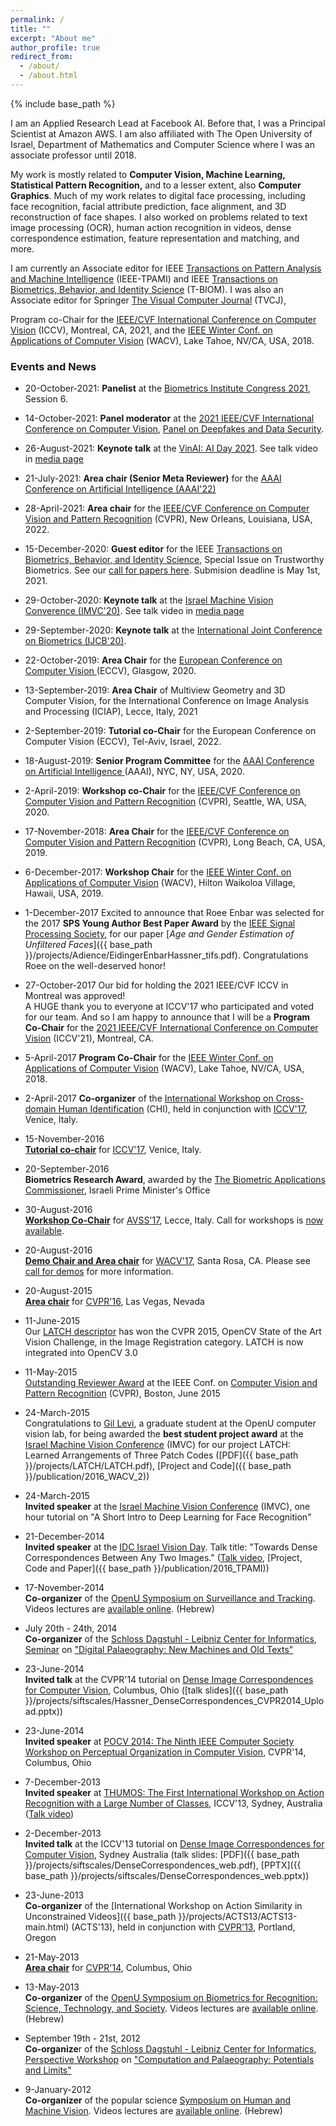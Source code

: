 ```yaml
---
permalink: /
title: ""
excerpt: "About me"
author_profile: true
redirect_from:
  - /about/
  - /about.html
---
```


{% include base_path %}

I am an Applied Research Lead at Facebook AI. Before that, I was a Principal Scientist at Amazon AWS. I am also affiliated with The Open University of Israel, Department of Mathematics and Computer Science where I was an associate professor until 2018.

My work is mostly related to <b>Computer Vision, Machine Learning, Statistical Pattern Recognition,</b> and to a lesser extent, also <b>Computer Graphics</b>. Much of my work relates to digital face processing, including face recognition, facial attribute prediction, face alignment, and 3D reconstruction of face shapes. I also worked on problems related to text image processing (OCR), human action recognition in videos, dense correspondence estimation, feature representation and matching, and more.

I am currently an Associate editor for IEEE [Transactions on Pattern Analysis and Machine Intelligence](https://www.computer.org/web/tpami) (IEEE-TPAMI) and IEEE [Transactions on Biometrics, Behavior, and Identity Science](http://tbiom.ieee-biometrics.org/index.html) (T-BIOM). I was also an Associate editor for Springer [The Visual Computer Journal](https://link.springer.com/journal/371) (TVCJ),

Program co-Chair for the [IEEE/CVF International Conference on Computer Vision](http://iccv2021.thecvf.com/home) (ICCV), Montreal, CA, 2021, and the [IEEE Winter Conf. on Applications of Computer Vision](http://wacv18.wacv.net/) (WACV), Lake Tahoe, NV/CA, USA, 2018.

### Events and News
- 20-October-2021: **Panelist** at the [Biometrics Institute Congress 2021](https://www.biometricsinstitute.org/event/biometrics-institute-congress-2021/), Session 6.


- 14-October-2021: **Panel moderator** at the [2021 IEEE/CVF International Conference on Computer Vision](http://iccv2021.thecvf.com/home), [Panel on Deepfakes and Data Security](https://iccv2021.thecvf.com/overview).


- 26-August-2021: **Keynote talk** at the [VinAI: AI Day 2021](https://www.vinai.io/aiday2021/). See talk video in [media page](https://talhassner.github.io/home/media/)

- 21-July-2021: **Area chair (Senior Meta Reviewer)** for the [AAAI Conference on Artificial Intelligence (AAAI'22)](https://aaai.org/Conferences/AAAI-22/) 

- 28-April-2021: **Area chair** for the [IEEE/CVF Conference on Computer Vision and Pattern Recognition](https://cvpr2022.thecvf.com/) (CVPR), New Orleans, Louisiana, USA, 2022.

- 15-December-2020: **Guest editor** for the IEEE [Transactions on Biometrics, Behavior, and Identity Science](http://tbiom.ieee-biometrics.org/index.html), Special Issue on Trustworthy Biometrics. See our [call for papers here](http://tbiom.ieee-biometrics.org/images/201211a_Special_Issue_on_Trustworthy_Biometrics.pdf). Submision deadline is May 1st, 2021.

- 29-October-2020: **Keynote talk** at the [Israel Machine Vision Converence (IMVC'20)](https://www.imvc.co.il/). See talk video in [media page](https://talhassner.github.io/home/media/)

- 29-September-2020: **Keynote talk** at the [International Joint Conference on Biometrics (IJCB'20)](https://ieee-biometrics.org/ijcb2020/).

- 22-October-2019: **Area Chair** for the [ European Conference on Computer Vision ](https://eccv2020.eu/) (ECCV), Glasgow, 2020.

- 13-September-2019: **Area Chair** of Multiview Geometry and 3D Computer Vision, for the International Conference on Image Analysis and Processing (ICIAP), Lecce, Italy, 2021

- 2-September-2019: **Tutorial co-Chair** for the European Conference on Computer Vision (ECCV), Tel-Aviv, Israel, 2022.

- 18-August-2019: **Senior Program Committee** for the [ AAAI Conference on Artificial Intelligence ](http://cvpr2019.thecvf.com/) (AAAI), NYC, NY, USA, 2020.

- 2-April-2019: **Workshop co-Chair** for the [ IEEE/CVF Conference on Computer Vision and Pattern Recognition](http://cvpr2020.thecvf.com/) (CVPR), Seattle, WA, USA, 2020.

- 17-November-2018: **Area Chair** for the [ IEEE/CVF Conference on Computer Vision and Pattern Recognition](http://cvpr2019.thecvf.com/) (CVPR), Long Beach, CA, USA, 2019.

- 6-December-2017: **Workshop Chair** for the [IEEE Winter Conf. on Applications of Computer Vision](http://wacv19.wacv.net/) (WACV), Hilton Waikoloa Village, Hawaii, USA, 2019.

- 1-December-2017 Excited to announce that Roee Enbar was selected for the 2017 **SPS Young Author Best Paper Award** by the [IEEE Signal Processing Society](https://signalprocessingsociety.org/get-involved/awards-submit-award-nomination), for our paper [<i>Age and Gender Estimation of Unfiltered Faces</i>]({{ base_path }}/projects/Adience/EidingerEnbarHassner_tifs.pdf). Congratulations Roee on the well-deserved honor!

- 27-October-2017 Our bid for holding the 2021 IEEE/CVF ICCV in Montreal was approved! <br/>
A HUGE thank you to everyone at ICCV'17 who participated and voted for our team.
And so I am happy to announce that I will be a **Program Co-Chair** for the [2021 IEEE/CVF International Conference on Computer Vision](http://iccv2021.thecvf.com/home) (ICCV'21), Montreal, CA.

- 5-April-2017 **Program Co-Chair** for the [IEEE Winter Conf. on Applications of Computer Vision](http://wacv18.wacv.net/) (WACV), Lake Tahoe, NV/CA, USA, 2018.

- 2-April-2017 **Co-organizer** of the [International Workshop on Cross-domain Human Identification](https://chi-workshop.github.io/) (CHI), held in conjunction with [ICCV'17](http://iccv2017.thecvf.com/program/workshops), Venice, Italy.

- 15-November-2016 <br/>
[**Tutorial co-chair**](http://iccv2017.thecvf.com/organizers#tutorialsshort_courses_chairs) for [ICCV'17](http://iccv2017.thecvf.com), Venice, Italy.

- 20-September-2016 <br/>
**Biometrics Research Award**, awarded by the [The Biometric Applications Commissioner](http://bioapp.gov.il/Pages/Home.aspx), Israeli Prime Minister's Office

- 30-August-2016 <br/>
[**Workshop Co-Chair**](http://www.avss2017.org/?page_id=16) for [AVSS'17](http://www.avss2017.org/), Lecce, Italy. Call for workshops is [now available](http://www.avss2017.org/?page_id=119).

- 20-August-2016 <br/>
[**Demo Chair and Area chair**](http://pamitc.org/wacv2017/people/) for [WACV'17](http://pamitc.org/wacv2017/), Santa Rosa, CA. Please see [call for demos](http://pamitc.org/wacv2017/calls/call-for-demos/) for more information.

- 20-August-2015 <br/>
[**Area chair**](http://www.pamitc.org/cvpr16/people.php) for [CVPR'16](http://cvpr2016.thecvf.com/), Las Vegas, Nevada

- 11-June-2015 <br/>
Our [LATCH descriptor](./publication/2016_WACV_2) has won the CVPR 2015, OpenCV State of the Art Vision Challenge, in the Image Registration category. LATCH is now integrated into OpenCV 3.0

- 11-May-2015<br/>
[Outstanding Reviewer Award](http://www.pamitc.org/cvpr15/awards.php) at the IEEE Conf. on [Computer Vision and Pattern Recognition](http://www.pamitc.org/cvpr15/) (CVPR), Boston, June 2015

- 24-March-2015 <br/>
Congratulations to [Gil Levi](https://gilscvblog.com/), a graduate student at the OpenU computer vision lab, for being awarded the **best student project award** at the [Israel Machine Vision Conference](http://www.imvc.co.il/) (IMVC) for our project LATCH: Learned Arrangements of Three Patch Codes ([PDF]({{ base_path }}/projects/LATCH/LATCH.pdf), [Project and Code]({{ base_path }}/publication/2016_WACV_2))

- 24-March-2015<br/>
**Invited speaker** at the [Israel Machine Vision Conference](http://www.imvc.co.il/) (IMVC), one hour tutorial on "A Short Intro to Deep Learning for Face Recognition"

- 21-December-2014 <br/>
**Invited speaker** at the [IDC Israel Vision Day](http://cs.haifa.ac.il/~hagit/VisionDay/visionDay_2014.html). Talk title: "Towards Dense Correspondences Between Any Two Images." ([Talk video](https://www.youtube.com/watch?v=I_u9t30Qxj4), [Project, Code and Paper]({{ base_path }}/publication/2016_TPAMI))

- 17-November-2014<br/>
**Co-organizer** of the [OpenU Symposium on Surveillance and Tracking](https://www.openu.ac.il/events/cs/171114.html). Videos lectures are [available online](https://www.youtube.com/playlist?list=PLEMOEwdRMCan4DjyKYYARFdVqjAIXkT1H). (Hebrew)

- July 20th - 24th, 2014<br/>
**Co-organizer** of the [Schloss Dagstuhl - Leibniz Center for Informatics](https://www.dagstuhl.de/), [Seminar](https://www.dagstuhl.de/en/program/dagstuhl-seminars/) on ["Digital Palaeography: New Machines and Old Texts"](https://www.dagstuhl.de/en/program/calendar/semhp/?semnr=14302)

- 23-June-2014 <br/>
**Invited talk** at the CVPR'14 tutorial on [Dense Image Correspondences for Computer Vision](http://people.csail.mit.edu/celiu/CVPR2014-Tutorial/), Columbus, Ohio ([talk slides]({{ base_path }}/projects/siftscales/Hassner_DenseCorrespondences_CVPR2014_Upload.pptx))

- 23-June-2014 <br/>
**Invited speaker** at [POCV 2014: The Ninth IEEE Computer Society Workshop on Perceptual Organization in Computer Vision](http://www.vision.caltech.edu/pocv2014/index.html), CVPR'14, Columbus, Ohio

- 7-December-2013<br/>
**Invited speaker** at [THUMOS: The First International Workshop on Action Recognition with a Large Number of Classes](http://crcv.ucf.edu/ICCV13-Action-Workshop/), ICCV'13, Sydney, Australia ([Talk video](https://www.youtube.com/watch?v=Wwv31_ESyUs#t=269))

- 2-December-2013 <br/>
**Invited talk** at the ICCV'13 tutorial on [Dense Image Correspondences for Computer Vision](http://people.csail.mit.edu/celiu/ICCV2013-Tutorial/), Sydney Australia (talk slides: [PDF]({{ base_path }}/projects/siftscales/DenseCorrespondences_web.pdf), [PPTX]({{ base_path }}/projects/siftscales/DenseCorrespondences_web.pptx))

- 23-June-2013 <br/>
**Co-organizer** of the [International Workshop on Action Similarity in Unconstrained Videos]({{ base_path }}/projects/ACTS13/ACTS13-main.html) (ACTS'13), held in conjunction with [CVPR'13](http://www.pamitc.org/cvpr13/), Portland, Oregon

- 21-May-2013 <br/>
[**Area chair**](http://www.pamitc.org/cvpr14/people.php) for [CVPR'14](http://www.pamitc.org/cvpr14/), Columbus, Ohio

- 13-May-2013 <br/>
**Co-organizer** of the [OpenU Symposium on Biometrics for Recognition: Science, Technology, and Society](https://www.openu.ac.il/events/130513.html). Videos lectures are [available online](https://www.youtube.com/playlist?list=PLEMOEwdRMCam73cqlLrin97B0nQE5vode). (Hebrew)

- September 19th - 21st, 2012 <br/>
**Co-organize**r of the [Schloss Dagstuhl - Leibniz Center for Informatics](https://www.dagstuhl.de/), [Perspective Workshop](https://www.dagstuhl.de/programm/dagstuhl-perspektiven/) on ["Computation and Palaeography: Potentials and Limits"](https://www.dagstuhl.de/no_cache/en/program/calendar/semhp/?semnr=12382)

- 9-January-2012<br/>
**Co-organizer** of the popular science [Symposium on Human and Machine Vision](https://www.openu.ac.il/events/chais-shoam/090112.html). Videos lectures are [available online](https://www.youtube.com/course?list=EC45E7A9494A711DE3). (Hebrew)
